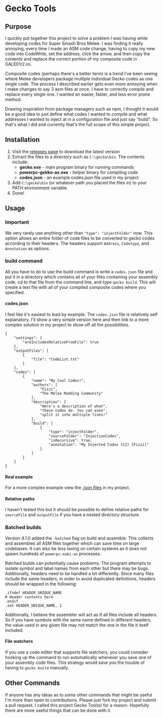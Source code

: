 # Gecko Tools
## Purpose
I quickly put together this project to solve a problem I was having while developing codes for Super Smash Bros Melee. I was finding it really annoying, every time I made an ASM code change, having to copy my new code into CodeWrite, set the address, click the arrow, and then copy the contents and replace the correct portion of my composite code in GALE01r2.ini.

Composite codes (perhaps there's a better term) is a trend I've been seeing where Melee developers package multiple individual Gecko codes as one single code. The process I described earlier gets even more annoying when I make changes to say 3 asm files at once. I have to correctly compile and replace every single one. I wanted an easier, faster, and less error prone method.

Drawing inspiration from package managers such as npm, I thought it would be a good idea to just define what codes I wanted to compile and what addresses I wanted to inject at in a configuration file and just say "build". So that's what I did and currently that's the full scope of this simple project.
## Installation
1. Visit the [releases page](https://github.com/JLaferri/gecko/releases) to download the latest version
2. Extract the files to a directory such as `C:\gecko\bin`. The contents include:
	* **gecko.exe** - main program binary for running commands
	* **powerpc-gekko-as.exe** - helper binary for compiling code
	* **codes.json** - an example codes.json file used in my project
3. Add `C:\gecko\bin` (or whatever path you placed the files in) to your PATH environment variable.
4. Done!
## Usage
### Important
We very rarely use anything other than `"type": "injectFolder"` now. This option allows an entire folder of code files to be converted to gecko codes according to their headers. The headers support `Address`, `Codetype`, and `Annotation` as options.
### build command
All you have to do to use the build command is write a `codes.json` file and put it in a directory which contains all of your files containing your assembly code, cd to that file from the command line, and type `gecko build`. This will create a text file with all of your compiled composite codes where you specified.
#### codes.json
I feel like it's easiest to lead by example. The `codes.json` file is relatively self explanatory. I'll show a very simple version here and then link to a more complex solution in my project to show off all the possibilities.

```
{
    "settings": {
        "areIncludesRelativeFromFile": true
    },
    "outputFiles": [
        {
            "file": "CodeList.txt"
        }
    ],
    "codes": [
        {
            "name": "My Cool Codes!",
            "authors": [
                "Fizzi",
                "The Melee Modding Community"
            ],
            "description": [
                "Here's a description of what",
                "these codes do. You can even",
                "split it into multiple lines!"
            ],
            "build": [
                {
                    "type": "injectFolder",
                    "sourceFolder": "InjectionCodes",
                    "isRecursive": true,
                    "annotation": "My Injected Codes (C2) [Fizzi]"
                }
            ]
        }
    ]
}
```
#### Real example
For a more complex example view the [.json files](https://github.com/project-slippi/slippi-ssbm-asm/tree/master) in my project.
#### Relative paths
I haven't tested this but it should be possible to define relative paths for `sourceFile` and `outputFile` if you have a nested directory structure.
### Batched builds
Version 4.1.0 added the `-batched` flag on build and assemble. This collects and assembles all ASM files together which can save time on large codebases. It can also be less taxing on certain systems as it does not spawn hundreds of `powerpc-eabi-as` processes.

Batched builds can potentially cause problems. The program attempts to isolate symbol and label names from each other but there may be bugs. Additionally, headers need to be handled a bit differently. Since many files include the same headers, in order to avoid duplicated definitions, headers should be wrapped in the following:
```
.ifndef HEADER_UNIQUE_NAME
# Header contents here
.endif
.set HEADER_UNIQUE_NAME, 1
```

Additionally, I believe the assembler will act as if all files include all headers. So if you have symbols with the same name defined in different headers, the value used in any given file may not match the one in the file it itself included.
#### File watchers
If you use a code editer that supports file watchers, you could consider hooking up the command to run automatically whenever you save one of your assembly code files. This strategy would save you the trouble of having to `gecko build` manually.
## Other Commands
If anyone has any ideas as to some other commands that might be useful I'm more than open to contributions. Please just fork my project and submit a pull request. I called this project Gecko Tool(s) for a reason. Hopefully there are more useful things that can be done with it.
